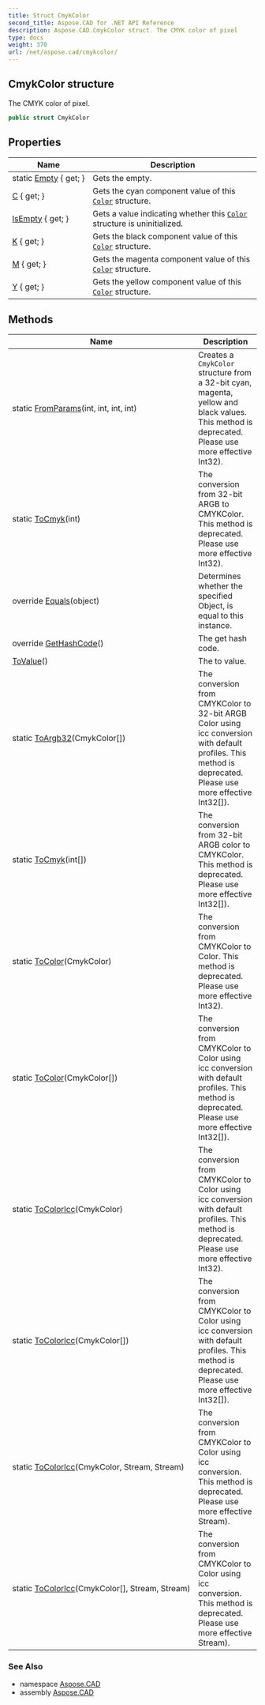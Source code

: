 ```yaml
---
title: Struct CmykColor
second_title: Aspose.CAD for .NET API Reference
description: Aspose.CAD.CmykColor struct. The CMYK color of pixel
type: docs
weight: 370
url: /net/aspose.cad/cmykcolor/
---
```

## CmykColor structure

The CMYK color of pixel.

```csharp
public struct CmykColor
```

## Properties

| Name | Description |
| --- | --- |
| static [Empty](../../aspose.cad/cmykcolor/empty/) { get; } | Gets the empty. |
| [C](../../aspose.cad/cmykcolor/c/) { get; } | Gets the cyan component value of this [`Color`](../color/) structure. |
| [IsEmpty](../../aspose.cad/cmykcolor/isempty/) { get; } | Gets a value indicating whether this [`Color`](../color/) structure is uninitialized. |
| [K](../../aspose.cad/cmykcolor/k/) { get; } | Gets the black component value of this [`Color`](../color/) structure. |
| [M](../../aspose.cad/cmykcolor/m/) { get; } | Gets the magenta component value of this [`Color`](../color/) structure. |
| [Y](../../aspose.cad/cmykcolor/y/) { get; } | Gets the yellow component value of this [`Color`](../color/) structure. |

## Methods

| Name | Description |
| --- | --- |
| static [FromParams](../../aspose.cad/cmykcolor/fromparams/)(int, int, int, int) | Creates a `CmykColor` structure from a 32-bit cyan, magenta, yellow and black values. This method is deprecated. Please use more effective Int32). |
| static [ToCmyk](../../aspose.cad/cmykcolor/tocmyk/#tocmyk)(int) | The conversion from 32-bit ARGB to CMYKColor. This method is deprecated. Please use more effective Int32). |
| override [Equals](../../aspose.cad/cmykcolor/equals/)(object) | Determines whether the specified Object, is equal to this instance. |
| override [GetHashCode](../../aspose.cad/cmykcolor/gethashcode/)() | The get hash code. |
| [ToValue](../../aspose.cad/cmykcolor/tovalue/)() | The to value. |
| static [ToArgb32](../../aspose.cad/cmykcolor/toargb32/)(CmykColor[]) | The conversion from CMYKColor to 32-bit ARGB Color using icc conversion with default profiles. This method is deprecated. Please use more effective Int32[]). |
| static [ToCmyk](../../aspose.cad/cmykcolor/tocmyk/#tocmyk_1)(int[]) | The conversion from 32-bit ARGB color to CMYKColor. This method is deprecated. Please use more effective Int32[]). |
| static [ToColor](../../aspose.cad/cmykcolor/tocolor/#tocolor)(CmykColor) | The conversion from CMYKColor to Color. This method is deprecated. Please use more effective Int32). |
| static [ToColor](../../aspose.cad/cmykcolor/tocolor/#tocolor_1)(CmykColor[]) | The conversion from CMYKColor to Color using icc conversion with default profiles. This method is deprecated. Please use more effective Int32[]). |
| static [ToColorIcc](../../aspose.cad/cmykcolor/tocoloricc/#tocoloricc)(CmykColor) | The conversion from CMYKColor to Color using icc conversion with default profiles. This method is deprecated. Please use more effective Int32). |
| static [ToColorIcc](../../aspose.cad/cmykcolor/tocoloricc/#tocoloricc_2)(CmykColor[]) | The conversion from CMYKColor to Color using icc conversion with default profiles. This method is deprecated. Please use more effective Int32[]). |
| static [ToColorIcc](../../aspose.cad/cmykcolor/tocoloricc/#tocoloricc_1)(CmykColor, Stream, Stream) | The conversion from CMYKColor to Color using icc conversion. This method is deprecated. Please use more effective Stream). |
| static [ToColorIcc](../../aspose.cad/cmykcolor/tocoloricc/#tocoloricc_3)(CmykColor[], Stream, Stream) | The conversion from CMYKColor to Color using icc conversion. This method is deprecated. Please use more effective Stream). |

### See Also

* namespace [Aspose.CAD](../../aspose.cad/)
* assembly [Aspose.CAD](../../)


